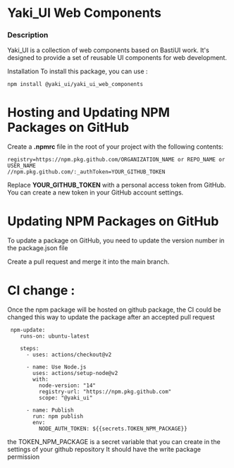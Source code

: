 # Yaki_UI Web Components

### Description

Yaki_UI is a collection of web components based on BastiUI work. It's designed to provide a set of reusable UI components for web development.

Installation
To install this package, you can use :

```
npm install @yaki_ui/yaki_ui_web_components
```

# Hosting and Updating NPM Packages on GitHub

Create a **.npmrc** file in the root of your project with the following contents:

```
registry=https://npm.pkg.github.com/ORGANIZATION_NAME or REPO_NAME or USER_NAME
//npm.pkg.github.com/:_authToken=YOUR_GITHUB_TOKEN
```

Replace **YOUR_GITHUB_TOKEN** with a personal access token from GitHub. You can create a new token in your GitHub account settings.

# Updating NPM Packages on GitHub

To update a package on GitHub, you need to update the version number in the package.json file

Create a pull request and merge it into the main branch.

# CI change :

Once the npm package will be hosted on github package, the CI could be changed this way to update the package after an accepted pull request

```
 npm-update:
    runs-on: ubuntu-latest

    steps:
      - uses: actions/checkout@v2

      - name: Use Node.js
        uses: actions/setup-node@v2
        with:
          node-version: "14"
          registry-url: "https://npm.pkg.github.com"
          scope: "@yaki_ui"

      - name: Publish
        run: npm publish
        env:
          NODE_AUTH_TOKEN: ${{secrets.TOKEN_NPM_PACKAGE}}
```

the TOKEN_NPM_PACKAGE is a secret variable that you can create in the settings of your github repository
It should have the write package permission
